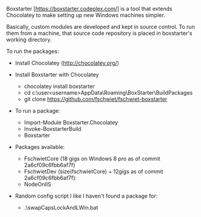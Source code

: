 
Boxstarter [https://boxstarter.codeplex.com/] is a tool that extends Chocolatey to make setting up new Windows machines simpler.

Basically, custom modules are developed and kept in source control.  To run them from a machine, that source code repository is placed in boxstarter's working directory.

To run the packages:

* Install Chocolatey (http://chocolatey.org/)
* Install Boxstarter with Chocolatey
    * chocolatey install boxstarter
    * cd c:\user\<username>AppData\Roaming\BoxStarter\BuildPackages
    * git clone https://github.com/fschwiet/fschwiet-boxstarter

* To run a package:
    * Import-Module Boxstarter.Chocolatey
    * Invoke-BoxstarterBuild <packageName>
    * Boxstarter <packageName>

* Packages available:
    * FschwietCore (18 gigs on Windows 8 pro as of commit 2a6cf09c6fbb6af7f)
    * FschwietDev  (size(fschwietCore) + 12gigs as of commit 2a6cf09c6fbb6af7f):
    * NodeOnIIS
    
* Random config script I like I haven't found a package for:
    * .\swapCapsLockAndLWin.bat


